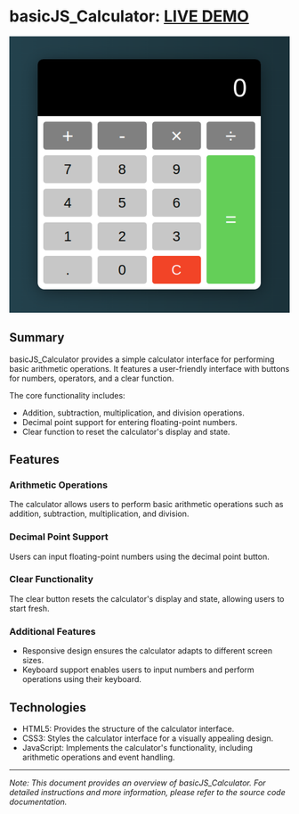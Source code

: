 # basicJS_Calculator: [LIVE DEMO](https://shcoobz.github.io/basicJS_calculator/)

![basicJS_Calculator](img/basicJS_calculator.png)

## Summary

basicJS_Calculator provides a simple calculator interface for performing basic arithmetic operations. It features a user-friendly interface with buttons for numbers, operators, and a clear function.

The core functionality includes:

- Addition, subtraction, multiplication, and division operations.
- Decimal point support for entering floating-point numbers.
- Clear function to reset the calculator's display and state.

## Features

### Arithmetic Operations

The calculator allows users to perform basic arithmetic operations such as addition, subtraction, multiplication, and division.

### Decimal Point Support

Users can input floating-point numbers using the decimal point button.

### Clear Functionality

The clear button resets the calculator's display and state, allowing users to start fresh.

### Additional Features

- Responsive design ensures the calculator adapts to different screen sizes.
- Keyboard support enables users to input numbers and perform operations using their keyboard.

## Technologies

- HTML5: Provides the structure of the calculator interface.
- CSS3: Styles the calculator interface for a visually appealing design.
- JavaScript: Implements the calculator's functionality, including arithmetic operations and event handling.

---

_Note: This document provides an overview of basicJS_Calculator. For detailed instructions and more information, please refer to the source code documentation._
